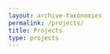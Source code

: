```yaml
---
layout: archive-taxonomies
permalink: /projects/
title: Projects
type: projects
---
```


<!-- ### Multiple Small Organ Segmentation from CT images

### Leaf Disease Classification

### Lane Detection in Traffic Scenarios

### Object Detection and object-wise depth estimation

### Visual SLAM system

### High-speed Video Transmitting -->